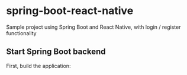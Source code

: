 # spring-boot-react-native
Sample project using Spring Boot and React Native, with login / register functionality

## Start Spring Boot backend
First, build the application:
